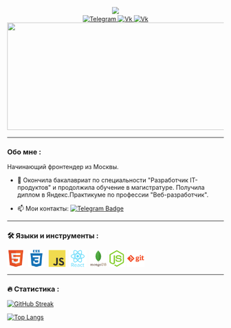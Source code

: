 <div id="header" align="center">
  <img src="https://media.giphy.com/media/v1.Y2lkPTc5MGI3NjExZjAyODE0NTI1M2RhNjcwMDIwNzU4ODM2MTMyZDU2MmEzYmM0MzdiNSZlcD12MV9pbnRlcm5hbF9naWZzX2dpZklkJmN0PWc/JIX9t2j0ZTN9S/giphy.gif" width="120"/>
</div>
<div id="badges" align="center">
  <a href="https://t.me/kurmanka">
    <img src="https://img.shields.io/badge/Telegram-2CA5E0?style=for-the-badge&logo=Telegram&logoColor=white" alt="Telegram"/>
  </a>
     <a href="mailto:rumiyakurmangazieva2001@gmail.com">
    <img src="https://img.shields.io/badge/Gmail-EB1923?style=for-the-badge&logo=gmail&logoColor=white" alt="Vk"/>
  </a>
  <a href="https://vk.com/kurmanka1">
    <img src="https://img.shields.io/badge/вконтакте-%232E87FB.svg?&style=for-the-badge&logo=vk&logoColor=white" alt="Vk"/>
  </a>
</div>

<div align="center">
  <img src="https://media.giphy.com/media/v1.Y2lkPTc5MGI3NjExNTYzMDI4NzIyZGM0ZGVmYjE2ZDJkYWJmZTQ5MjU5NGVlYzg1OWY2YiZlcD12MV9pbnRlcm5hbF9naWZzX2dpZklkJmN0PWc/L1R1tvI9svkIWwpVYr/giphy.gif" width=600" height="250"/>
</div>

---

### Обо мне :
Начинающий фронтендер из Москвы.
- :telescope: Окончила бакалавриат по специальности "Разработчик IT-продуктов" и продолжила обучение в магистратуре. Получила диплом в Яндекс.Практикуме по профессии "Веб-разработчик".

- :mailbox: Мои контакты: [![Telegram Badge](https://img.shields.io/badge/-Rumiya-9cf?style=flat&logo=Telegram&logoColor=white)](https://t.me/kurmanka)

---

### :hammer_and_wrench: Языки и инструменты :
<div>
  <img src="https://github.com/devicons/devicon/blob/master/icons/html5/html5-original.svg" title="HTML5" alt="HTML" width="40" height="40"/>&nbsp;
  <img src="https://github.com/devicons/devicon/blob/master/icons/css3/css3-plain-wordmark.svg" title="CSS3" alt="CSS" width="40" height="40"/>&nbsp;
  <img src="https://github.com/devicons/devicon/blob/master/icons/javascript/javascript-original.svg" title="JavaScript" alt="JavaScript" width="40" height="40"/>&nbsp;
  <img src="https://github.com/devicons/devicon/blob/master/icons/react/react-original-wordmark.svg" title="React" alt="React" width="40" height="40"/>&nbsp;
  <img src="https://github.com/devicons/devicon/blob/master/icons/mongodb/mongodb-original-wordmark.svg" title="Git" **alt="Git" width="40" height="40"/>
  <img src="https://github.com/devicons/devicon/blob/master/icons/nodejs/nodejs-original.svg" title="Git" **alt="Git" width="40" height="40"/>
  <img src="https://github.com/devicons/devicon/blob/master/icons/git/git-plain-wordmark.svg" title="Git" **alt="Git" width="40" height="40"/>
</div>

---

### :fire: Статистика :
[![GitHub Streak](http://github-readme-streak-stats.herokuapp.com?user=kurmanka1003&theme=dark&background=000000)](https://git.io/streak-stats)

[![Top Langs](https://github-readme-stats.vercel.app/api/top-langs/?username=kurmanka1003&layout=compact&theme=vision-friendly-dark)](https://github.com/anuraghazra/github-readme-stats)                                                                                      

